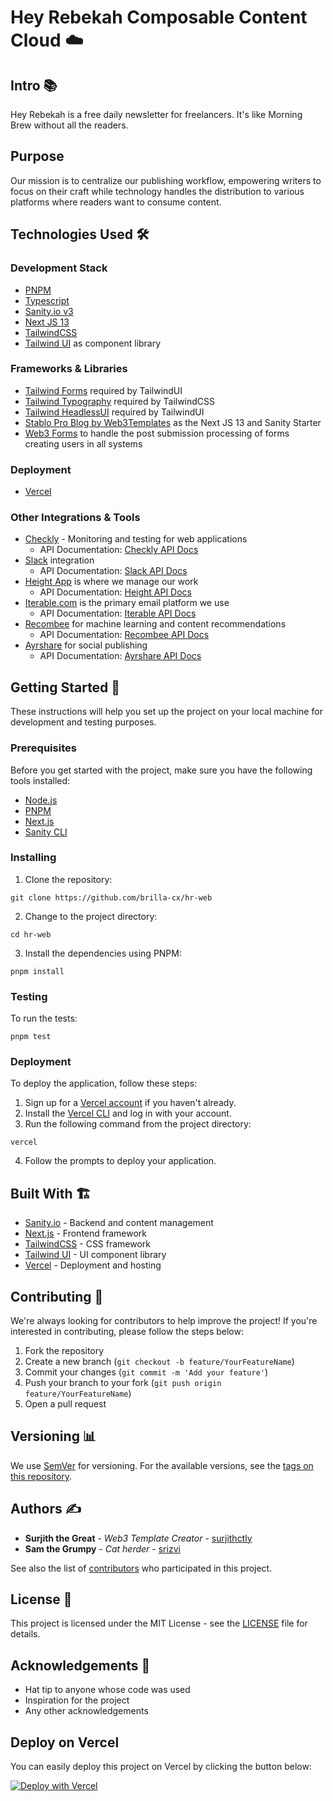 # Hey Rebekah Composable Content Cloud ☁️

## Intro 📚

Hey Rebekah is a free daily newsletter for freelancers. It's like Morning Brew without all the readers. 

## Purpose
Our mission is to centralize our publishing workflow, empowering writers to focus on their craft while technology handles the distribution to various platforms where readers want to consume content.

## Technologies Used 🛠️

### Development Stack

- [PNPM](https://pnpm.io/)
- [Typescript](https://www.typescriptlang.org/)
- [Sanity.io v3](https://www.sanity.io/)
- [Next JS 13](https://nextjs.org/)
- [TailwindCSS](https://tailwindcss.com/)
- [Tailwind UI](https://tailwindui.com/) as component library

### Frameworks & Libraries

- [Tailwind Forms](https://github.com/tailwindlabs/tailwindcss-forms) required by TailwindUI
- [Tailwind Typography](https://github.com/tailwindlabs/tailwindcss-typography) required by TailwindCSS
- [Tailwind HeadlessUI](https://github.com/tailwindlabs/headlessui) required by TailwindUI
- [Stablo Pro Blog by Web3Templates](https://web3templates.com/preview/stablo) as the Next JS 13 and Sanity Starter
- [Web3 Forms](https://web3forms.com/) to handle the post submission processing of forms creating users in all systems

### Deployment

- [Vercel](https://vercel.com/)

### Other Integrations & Tools

- [Checkly](https://www.checklyhq.com/) - Monitoring and testing for web applications
  - API Documentation: [Checkly API Docs](https://www.checklyhq.com/docs/api)
- [Slack](https://slack.com/) integration
  - API Documentation: [Slack API Docs](https://api.slack.com/)
- [Height App](https://height.app/) is where we manage our work
  - API Documentation: [Height API Docs](https://developer.height.app/docs)
- [Iterable.com](https://iterable.com/) is the primary email platform we use
  - API Documentation: [Iterable API Docs](https://developer.iterable.com/docs)
- [Recombee](https://www.recombee.com/) for machine learning and content recommendations
  - API Documentation: [Recombee API Docs](https://docs.recombee.com/)
- [Ayrshare](https://www.ayrshare.com/) for social publishing
  - API Documentation: [Ayrshare API Docs](https://docs.ayrshare.com/)

## Getting Started 🚀

These instructions will help you set up the project on your local machine for development and testing purposes.

### Prerequisites

Before you get started with the project, make sure you have the following tools installed:

- [Node.js](https://nodejs.org/)
- [PNPM](https://pnpm.io/)
- [Next.js](https://nextjs.org/)
- [Sanity CLI](https://www.sanity.io/docs/getting-started-with-sanity-cli)

### Installing

1. Clone the repository:

```
git clone https://github.com/brilla-cx/hr-web
```

2. Change to the project directory:

```
cd hr-web
```

3. Install the dependencies using PNPM:

```
pnpm install
```

### Testing

To run the tests:

```
pnpm test
```

### Deployment

To deploy the application, follow these steps:

1. Sign up for a [Vercel account](https://vercel.com/signup) if you haven't already.
2. Install the [Vercel CLI](https://vercel.com/cli) and log in with your account.
3. Run the following command from the project directory:

```
vercel
```

4. Follow the prompts to deploy your application.

## Built With 🏗️

- [Sanity.io](https://www.sanity.io/) - Backend and content management
- [Next.js](https://nextjs.org/) - Frontend framework
- [TailwindCSS](https://tailwindcss.com/) - CSS framework
- [Tailwind UI](https://tailwindui.com/) - UI component library
- [Vercel](https://vercel.com/) - Deployment and hosting

## Contributing 🤝

We're always looking for contributors to help improve the project! If you're interested in contributing, please follow the steps below:

1. Fork the repository
2. Create a new branch (`git checkout -b feature/YourFeatureName`)
3. Commit your changes (`git commit -m 'Add your feature'`)
4. Push your branch to your fork (`git push origin feature/YourFeatureName`)
5. Open a pull request

## Versioning 📊

We use [SemVer](https://semver.org/) for versioning. For the available versions, see the [tags on this repository](https://github.com/brilla-cx/hr-web/tags).

## Authors ✍️

- **Surjith the Great** - *Web3 Template Creator* - [surjithctly](https://github.com/surjithctly)
- **Sam the Grumpy** - *Cat herder* - [srizvi](https://github.com/srizi)

See also the list of [contributors](https://github.com/brilla-cx/hr-web/graphs/contributors) who participated in this project.

## License 📄

This project is licensed under the MIT License - see the [LICENSE](LICENSE) file for details.

## Acknowledgements 🙏

- Hat tip to anyone whose code was used
- Inspiration for the project
- Any other acknowledgements

## Deploy on Vercel

You can easily deploy this project on Vercel by clicking the button below:

[![Deploy with Vercel](https://vercel.com/button)](https://vercel.com/import/project?template=https://github.com/brilla-cx/hr-web)